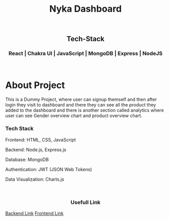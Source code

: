 <h1 align="center">Nyka Dashboard</h1>
<br>
<h2 align="center">Tech-Stack</h2>
<h3 align="center">React | Chakra UI | JavaScript | MongoDB | Express | NodeJS</h3>
<br>
<h1>About Project</h1>
<p>
This is a Dummy Project, where user can signup themself and then after login they visit to dashboard and there they can see all the product they added to the dashboard and there is another section called analytics where user can see Gender overview chart and product overview chart. 
</p>
<h3>Tech Stack</h3>
<p>Frontend: HTML, CSS, JavaScript</p>
<p>Backend: Node.js, Express.js</p>
<p>Database: MongoDB</p>
<p>Authentication: JWT (JSON Web Tokens)</p>
<p>Data Visualization: Charts.js</p>

<br>
<h3  align="center">Usefull Link </h3>
<a href="https://lively-crab-handkerchief.cyclic.app/">Backend Link</a>
<a href="https://fabulous-torrone-1d1c58.netlify.app/">Frontend Link</a>
